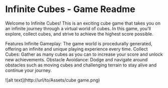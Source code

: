# Infinite Cubes - Game Readme
Welcome to Infinite Cubes! This is an exciting cube game that takes you on an infinite journey through a virtual world of cubes. In this game, you'll explore, collect cubes, and strive to achieve the highest score possible.


Features
Infinite Gameplay: The game world is procedurally generated, offering an infinite and unique playing experience every time.
Collect Cubes: Gather as many cubes as you can to increase your score and unlock new achievements.
Obstacle Avoidance: Dodge and navigate around obstacles such as moving cubes and challenging terrain to stay alive and continue your journey.

![alt text](http://url/to/Assets/cube game.png)
